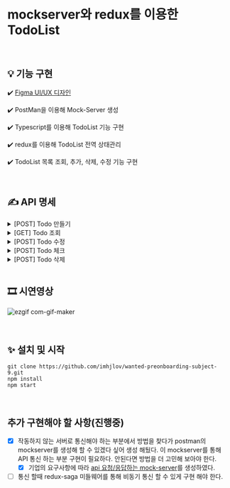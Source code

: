 # mockserver와 redux를 이용한 TodoList

</br>

## 💡 기능 구현


✔️ [Figma UI/UX 디자인](https://www.figma.com/file/ybvehpb9aW3I6Z8w2j72UD/TodoList?node-id=0%3A1)

✔️ PostMan을 이용해 Mock-Server 생성

✔️ Typescript를 이용해 TodoList 기능 구현

✔️ redux를 이용해 TodoList 전역 상태관리

✔️ TodoList 목록 조회, 추가, 삭제, 수정 기능 구현

</br>

## ✍ API 명세

<details markdown="1">
<summary>[POST] Todo 만들기</summary>

URL

```
../todo
```

request
```
{
	"content": "string"
}
```

response (200)
```
{
	"msg": "string"
}
```
</details>

<details markdown="1">
<summary>[GET] Todo 조회</summary>

URL
```
../todo
```
request
```
{ }
```
response (200)
```
{
  "count": 2, //integer
  "todoList": [
      {
          "id": "string",
          "content": "string",
          "isCheck": true, //boolean
          "createdAt": "2021-05-26T11:51:05.097Z"
      },
      {
          "id": "string",
          "content": "string",
          "isCheck": false, //boolean
          "createdAt": "2021-05-26T16:15:25.729Z"
      }
  ]
}
```
</details>

<details markdown="1">
<summary>[POST] Todo 수정</summary>

URL
```
../todo/:id
```
request
```
{
	"content": "string"
}
```
response (200)
```
{
    "msg": "string",
    "content": "string"
}
```
</details>

<details markdown="1">
<summary>[POST] Todo 체크</summary>

URL
```
../todo/:id
```
request
```
{
	"isCheck": true //boolean
}
```
response (200)
```
{
	"msg": "string"
}
```
</details>

<details markdown="1">
<summary>[POST] Todo 삭제</summary>

URL
```
../todo/:id
```
request
```
{
	
}
```
response (200)
```
{
	"msg": "string"
}
```
</details>

</br>

## 🎞 시연영상
![ezgif com-gif-maker](https://user-images.githubusercontent.com/30456236/131758872-15d8d2d8-a57e-40a5-a154-32493766b016.gif)


</br>

## ✨ 설치 및 시작
```
git clone https://github.com/imhjlov/wanted-preonboarding-subject-9.git
npm install
npm start
```

</br>

## 추가 구현해야 할 사항(진행중)

- [x] 작동하지 않는 서버로 통신해야 하는 부분에서 방법을 찾다가 postman의 mockserver를 생성해 할 수 있겠다 싶어 생성 해뒀다. 이 mockserver를 통해 API 통신 하는 부분 구현이 필요하다. 안된다면 방법을 더 고민해 보아야 한다.
    - [x]  기업의 요구사항에 따라 [api 요청/응답하는 mock-server](https://documenter.getpostman.com/view/16332369/UVXhqc17)를 생성하였다.

- [ ] 통신 할때 redux-saga 미들웨어를 통해 비동기 통신 할 수 있게 구현 해야 한다. 
